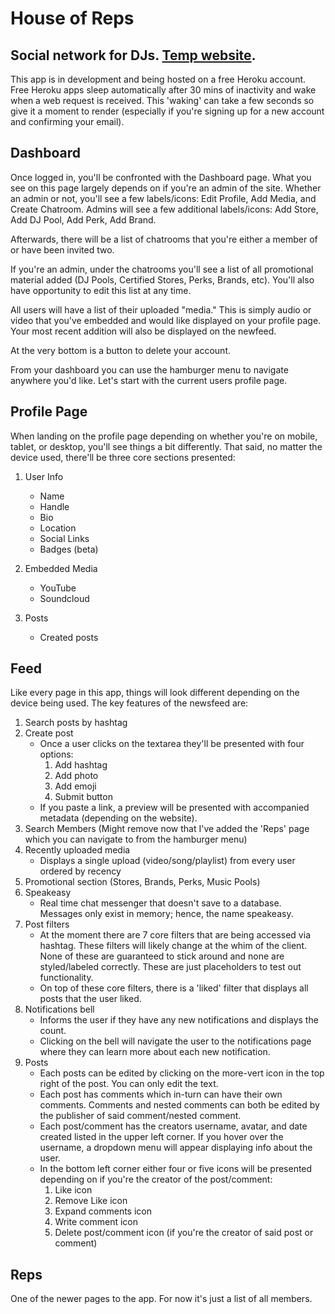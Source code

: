 # House of Reps
## Social network for DJs. [Temp website](https://fathomless-escarpment-28544.herokuapp.com). 

This app is in development and being hosted on a free Heroku account. Free Heroku apps sleep automatically after 30 mins of inactivity and wake when a web request is received. This 'waking' can take a few seconds so give it a moment to render (especially if you're signing up for a new account and confirming your email).

## Dashboard

Once logged in, you'll be confronted with the Dashboard page. What you see on this page largely depends on if you're an admin of the site. Whether an admin or not, you'll see a few labels/icons: Edit Profile, Add Media, and Create Chatroom. Admins will see a few additional labels/icons: Add Store, Add DJ Pool, Add Perk, Add Brand.

Afterwards, there will be a list of chatrooms that you're either a member of or have been invited two.

If you're an admin, under the chatrooms you'll see a list of all promotional material added (DJ Pools, Certified Stores, Perks, Brands, etc). You'll also have opportunity to edit this list at any time.

All users will have a list of their uploaded "media." This is simply audio or video that you've embedded and would like displayed on your profile page. Your most recent addition will also be displayed on the newfeed.

At the very bottom is a button to delete your account. 

From your dashboard you can use the hamburger menu to navigate anywhere you'd like. Let's start with the current users profile page.

## Profile Page

When landing on the profile page depending on whether you're on mobile, tablet, or desktop, you'll see things a bit differently. That said, no matter the device used, there'll be three core sections presented: 

1. User Info
    * Name
    * Handle
    * Bio
    * Location
    * Social Links
    * Badges (beta)

1. Embedded Media
    * YouTube
    * Soundcloud

1. Posts
    * Created posts

## Feed

Like every page in this app, things will look different depending on the device being used. The key features of the newsfeed are: 

1. Search posts by hashtag
1. Create post
    * Once a user clicks on the textarea they'll be presented with four options:
        1. Add hashtag
        1. Add photo
        1. Add emoji
        1. Submit button
    * If you paste a link, a preview will be presented with accompanied metadata (depending on the website).
1. Search Members (Might remove now that I've added the 'Reps' page which you can navigate to from the hamburger menu)
1. Recently uploaded media
    * Displays a single upload (video/song/playlist) from every user ordered by recency
1. Promotional section (Stores, Brands, Perks, Music Pools)
1. Speakeasy
    * Real time chat messenger that doesn't save to a database. Messages only exist in memory; hence, the name speakeasy.
1. Post filters
    * At the moment there are 7 core filters that are being accessed via hashtag. These filters will likely change at the whim of the client. None of these are guaranteed to stick around and none are styled/labeled correctly. These are just placeholders to test out functionality.
    * On top of these core filters, there is a 'liked' filter that displays all posts that the user liked.
1. Notifications bell 
    * Informs the user if they have any new notifications and displays the count.
    * Clicking on the bell will navigate the user to the notifications page where they can learn more about each new notification.
1. Posts
    * Each posts can be edited by clicking on the more-vert icon in the top right of the post. You can only edit the text.
    * Each post has comments which in-turn can have their own comments. Comments and nested comments can both be edited by the publisher of said comment/nested comment.
    * Each post/comment has the creators username, avatar, and date created listed in the upper left corner. If you hover over the username, a dropdown menu will appear displaying info about the user.
    * In the bottom left corner either four or five icons will be presented depending on if you're the creator of the post/comment:
        1. Like icon
        1. Remove Like icon
        1. Expand comments icon
        1. Write comment icon
        1. Delete post/comment icon (if you're the creator of said post or comment)

## Reps

One of the newer pages to the app. For now it's just a list of all members. 